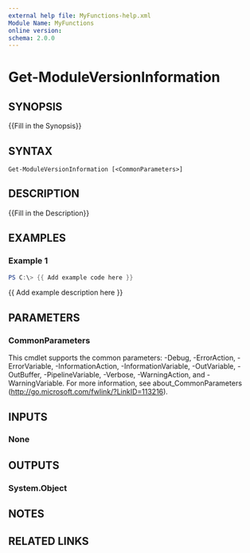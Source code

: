```yaml
---
external help file: MyFunctions-help.xml
Module Name: MyFunctions
online version:
schema: 2.0.0
---
```


# Get-ModuleVersionInformation

## SYNOPSIS
{{Fill in the Synopsis}}

## SYNTAX

```
Get-ModuleVersionInformation [<CommonParameters>]
```

## DESCRIPTION
{{Fill in the Description}}

## EXAMPLES

### Example 1
```powershell
PS C:\> {{ Add example code here }}
```

{{ Add example description here }}

## PARAMETERS

### CommonParameters
This cmdlet supports the common parameters: -Debug, -ErrorAction, -ErrorVariable, -InformationAction, -InformationVariable, -OutVariable, -OutBuffer, -PipelineVariable, -Verbose, -WarningAction, and -WarningVariable.
For more information, see about_CommonParameters (http://go.microsoft.com/fwlink/?LinkID=113216).

## INPUTS

### None


## OUTPUTS

### System.Object

## NOTES

## RELATED LINKS
